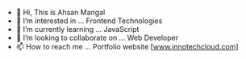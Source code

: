 - 👋 Hi, This is Ahsan Mangal 
- 👀 I’m interested in ... Frontend Technologies 
- 🌱 I’m currently learning ... JavaScript
- 💞️ I’m looking to collaborate on ... Web Developer
- 📫 How to reach me ... Portfolio website [www.innotechcloud.com]

<!---
imahsanmangal/imahsanmangal is a ✨ special ✨ repository because its `README.md` (this file) appears on your GitHub profile.
You can click the Preview link to take a look at your changes.
--->
